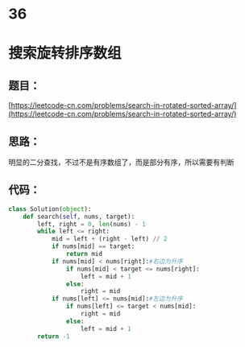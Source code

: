 # 36


# 搜索旋转排序数组

## 题目：

[https://leetcode-cn.com/problems/search-in-rotated-sorted-array/](https://leetcode-cn.com/problems/search-in-rotated-sorted-array/)

## 思路：

明显的二分查找，不过不是有序数组了，而是部分有序，所以需要有判断

## 代码：

```python
class Solution(object):
    def search(self, nums, target):
        left, right = 0, len(nums) - 1
        while left <= right:
            mid = left + (right - left) // 2
            if nums[mid] == target:
                return mid
            if nums[mid] < nums[right]:#右边为升序
                if nums[mid] < target <= nums[right]:
                    left = mid + 1
                else:
                    right = mid 
            if nums[left] <= nums[mid]:#左边为升序
                if nums[left] <= target < nums[mid]:
                    right = mid 
                else:
                    left = mid + 1
        return -1
```




